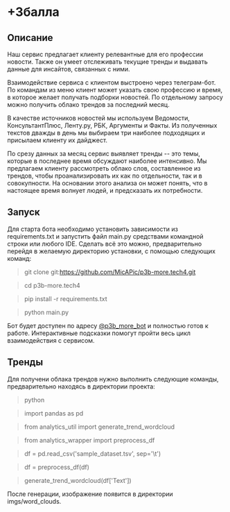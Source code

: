 # +3балла

## Описание

Наш сервис предлагает клиенту релевантные для его профессии новости.
Также он умеет отслеживать текущие тренды и выдавать данные для инсайтов,
связанных с ними.

Взаимодействие сервиса с клиентом выстроено через телеграм-бот. По командам из
меню клиент может указать свою профессию и время, в которое желает получать
подборки новостей. По отдельному запросу можно получить облако трендов
за последний месяц.

В качестве источников новостей мы используем Ведомости, КонсультантПлюс,
Ленту.ру, РБК, Аргументы и Факты. Из полученных текстов дважды в день мы
выбираем три наиболее подходящих и присылаем клиенту их дайджест. 

По срезу данных за месяц сервис выявляет тренды -- это темы, которые
в последнее время обсуждают наиболее интенсивно. Мы предлагаем клиенту
рассмотреть облако слов, составленное из трендов, чтобы проанализировать их
как по отдельности, так и в совокупности. На основании этого анализа он может
понять, что в настоящее время волнует людей, и предсказать их потребности.

## Запуск

Для старта бота необходимо установить зависимости из requirements.txt и
запустить файл main.py средствами командной строки или любого IDE.
Сделать всё это можно, предварительно перейдя в желаемую директорию установки,
с помощью следующих команд:

> git clone git:https://github.com/MicAPic/p3b-more.tech4.git

> cd p3b-more.tech4

> pip install -r requirements.txt

> python main.py

Бот будет доступен по адресу [@p3b_more_bot](https://t.me/p3b_more_bot) и
полностью готов к работе. Интерактивные подсказки помогут пройти весь цикл
взаимодействия с сервисом.

## Тренды

Для получени облака трендов нужно выполнить следующие команды, предварительно
находясь в директории проекта:

> python

> import pandas as pd

> from analytics_util import generate_trend_wordcloud

> from analytics_wrapper import preprocess_df

> df = pd.read_csv('sample_dataset.tsv', sep='\t')

> df = preprocess_df(df)

> generate_trend_wordcloud(df['Text'])

После генерации, изображение появится в директории imgs/word_clouds.
